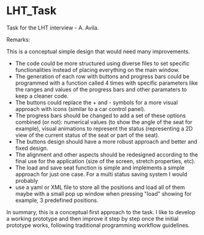 # LHT_Task
Task for the LHT interview - A. Avila. 

Remarks:

This is a conceptual simple design that would need many improvements.

- The code could be more structured using diverse files to set specific functionalities instead of placing everything on the main window. 
- The generation of each row with buttons and progress bars could be programmed with a function called 4 times with specific parameters like
  the ranges and values of the progress bars and other paramaters to keep a cleaner code.
- The buttons could replace the + and - symbols for a more visual approach with icons (similar to a car control panel).
- The progress bars should be changed to add a set of these options combined (or not): numerical values (to show the angle of the seat for
  example), visual animations to represent the status (representing a 2D view of the current status of the seat or part of the seat).
- The buttons design should have a more robust approach and better and fixed design.
- The alignment and other aspects should be redesigned according to the final use for the application (size of the screen, stretch properties, etc).
- The load and save seat function is simple and implements a simple approach for just one case. For a multi status saving system I would probably
- use a yaml or XML file to store all the positions and load all of them maybe with a small pop up window when pressing "load" showing for example,
  3 predefined positions.

In summary, this is a conceptual first approach to the task. I like to develop a working prototype and then improve it step by step once the initial
prototype works, following traditional programming workflow guidelines. 
